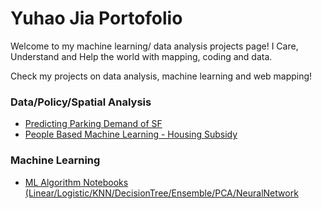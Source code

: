 # Yuhao Jia Portofolio
Welcome to my machine learning/ data analysis projects page!
I Care, Understand and Help the world with mapping, coding and data.



Check my projects on data analysis, machine learning and web mapping!


### Data/Policy/Spatial Analysis
* [Predicting Parking Demand of SF](https://yuhaochrisj.github.io/yuhao_portofolio/Data_Analysis/Prediction%20Parking%20Demand%20in%20SF.html)
* [People Based Machine Learning - Housing Subsidy](https://yuhaochrisj.github.io/yuhao_portofolio/Data_Analysis/Prediction%20Parking%20Demand%20in%20SF.html)


### Machine Learning
* [ML Algorithm Notebooks (Linear/Logistic/KNN/DecisionTree/Ensemble/PCA/NeuralNetwork](Machine_Learning_Notebooks)
